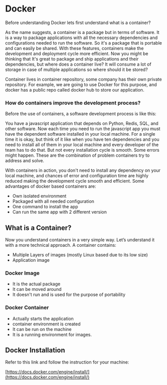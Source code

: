 # Docker

Before understanding Docker lets first understand what is a container?

As the name suggests, a container is a package but in terms of software. It is a way to package applications with all the necessary dependencies and configurations needed to run the software. So it's a package that is portable and can easily be shared. With these features, containers make the development and deployment cycle more efficient. Now you might be thinking that It's great to package and ship applications and their dependencies, but where does a container live? It will consume a lot of storage in case of multiple applications so where should it be stored?

Container lives in container repository, some company has their own private repository. For example, we are going to use Docker for this purpose, and docker has a public repo called docker hub to store our application.

### How do containers improve the development process?

Before the use of containers, a software development process is like this:

You have a javascript application that depends on Python, Redis, SQL, and other software. Now each time you need to run the javascript app you must have the dependent software installed in your local machine. For a single time it is okay, but think of it like when you have ten dependencies and you need to install all of them in your local machine and every developer of the team has to do that. But not every installation cycle is smooth. Some errors might happen. These are the combination of problem containers try to address and solve.

With containers in action, you don't need to install any dependency on your local machine, and chances of error and configuration time are highly reduced making the development cycle smooth and efficient. Some advantages of docker based containers are:

- Own isolated environment
- Packaged with all needed configuration
- One command to install the app
- Can run the same app with 2 different version

## What is a Container?

Now you understand containers in a very simple way. Let’s understand it with a more technical approach. A container contains:

- Multiple Layers of images (mostly Linux based due to its low size)
- Application image

### Docker Image

- It is the actual package
- It can be moved around
- It doesn't run and is used for the purpose of portability

### Docker Container

- Actually starts the application
- container environment is created
- It can be run on the machine
- It is a running environment for images.

## Docker Installation

Refer to this link and follow the instruction for your machine:

[https://docs.docker.com/engine/install/](https://docs.docker.com/engine/install/)

